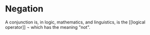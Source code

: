 # Negation
A conjunction is, in logic, mathematics, and linguistics, is the [[logical operator]] $\neg$ which has the meaning "not".